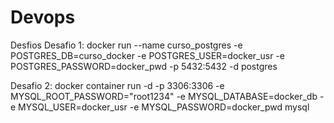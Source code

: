 # Devops
Desfios
Desafio 1: docker run --name curso_postgres -e POSTGRES_DB=curso_docker -e POSTGRES_USER=docker_usr -e POSTGRES_PASSWORD=docker_pwd -p 5432:5432 -d postgres

Desafio 2: docker container run -d -p 3306:3306 -e MYSQL_ROOT_PASSWORD="root1234" -e MYSQL_DATABASE=docker_db -e MYSQL_USER=docker_usr -e MYSQL_PASSWORD=docker_pwd mysql
